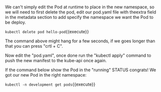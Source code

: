 We can't simply edit the Pod at runtime to place in the new namespace, so we will need to first delete the pod, edit our pod.yaml file with theextra field in the metadata section to add specify the namespace we want the Pod to be deploy.

`kubectl delete pod hello-pod`{{execute}}

The command above might hang for a few seconds, if we goes longer than that you can press "crtl + C".

Now edit the "pod.yaml", once done run the "kubectl apply" command to push the new manifest to the kube-api once again.

If the command below show the Pod in the "running" STATUS congrats! We got our new Pod in the right namespace:

`kubectl -n development get pods`{{execute}}
